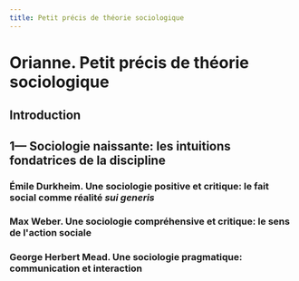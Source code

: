 ```yaml
---
title: Petit précis de théorie sociologique
---
```


# Orianne. Petit précis de théorie sociologique

## Introduction

## 1— Sociologie naissante: les intuitions fondatrices de la discipline

### Émile Durkheim. Une sociologie positive et critique: le fait social comme réalité _sui generis_

### Max Weber. Une sociologie compréhensive et critique: le sens de l'action sociale

### George Herbert Mead. Une sociologie pragmatique: communication et interaction